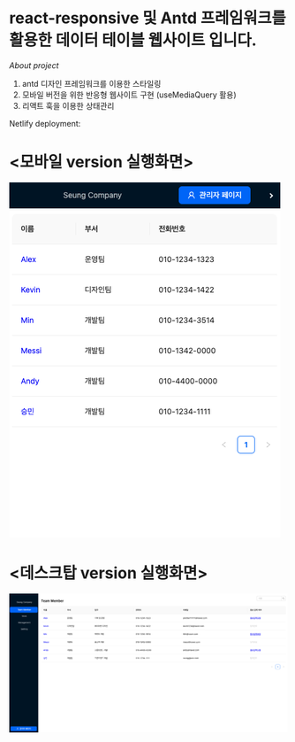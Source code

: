 # react-responsive 및 Antd 프레임워크를 활용한 데이터 테이블 웹사이트 입니다.

_About project_

1. antd 디자인 프레임워크를 이용한 스타일링
2. 모바일 버전을 위한 반응형 웹사이트 구현 (useMediaQuery 활용)
3. 리액트 훅을 이용한 상태관리

Netlify deployment:

# <모바일 version 실행화면>

<img src="mobile ver.png"/>

# <데스크탑 version 실행화면>

<img src="desktop ver.png"/>
